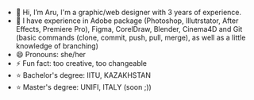 - 👋 Hi, I’m Aru, I'm a graphic/web designer with 3 years of experience. 
- 👀 I have experience in Adobe package (Photoshop, Illutrstator, After Effects, Premiere Pro), Figma, CorelDraw, Blender, Cinema4D and Git (basic commands (clone, commit, push, pull, merge), as well as a little knowledge of branching)
- 😄 Pronouns: she/her
- ⚡ Fun fact: too creative, too changeable
- ⭐ Bachelor's degree: IITU, KAZAKHSTAN
- ⭐ Master's degree: UNIFI, ITALY (soon ;))

<!---
qoparu/qoparu is a ✨ special ✨ repository because its `README.md` (this file) appears on your GitHub profile.
You can click the Preview link to take a look at your changes.
--->
